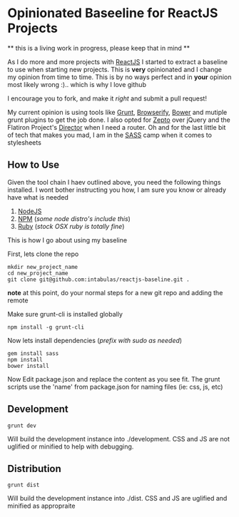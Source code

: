 Opinionated Baseeline for ReactJS Projects
==========================================

** this is a living work in progress, please keep that in mind **

As I do more and more projects with [ReactJS](http://facebook.github.io/react/) I started to extract a baseline to use when starting new projects. This is **very** opinionated and I change my opinion from time to time. This is by no ways perfect and in **your** opinion most likely wrong :).. which is why I love github

I encourage you to fork, and make it *right* and submit a pull request!

My current opinion is using tools like [Grunt](http://gruntjs.com/), [Browserify](http://browserify.org/), [Bower](http://bower.io/) and mutiple grunt plugins to get the job done. I also opted for [Zepto](http://zeptojs.com/) over jQuery and the Flatiron Project's [Director](https://github.com/flatiron/director) when I need a router. Oh and for the last little bit of tech that makes you mad, I am in the [SASS](http://sass-lang.com/) camp when it comes to stylesheets

How to Use
----------

Given the tool chain I haev outlined above, you need the following things installed. I wont bother instructing you how, I am sure you know or already have what is needed

1. [NodeJS](http://nodejs.org/) 
2. [NPM](http://npmjs.org)  (*some node distro's include this*)
3. [Ruby](https://www.ruby-lang.org/) (*stock OSX ruby is totally fine*)	


This is how I go about using my baseline


First, lets clone the repo 

```
mkdir new_project_name
cd new_project_name
git clone git@github.com:intabulas/reactjs-baseline.git .

```

**note** at this point, do your normal steps for a new git repo and adding the remote

Make sure grunt-cli is installed globally

```
npm install -g grunt-cli
```

Now lets install dependencies (*prefix with sudo as needed*)

```
gem install sass
npm install
bower install
``` 

Now Edit package.json and replace the content as you see fit. The grunt scripts use the 'name' from package.json for naming files (ie: css, js, etc)

Development
-----------

```
grunt dev
```

Will build the development instance into ./development. CSS and JS are not uglified or minified to help with debugging.

Distribution
------------

```
grunt dist
```

Will build the development instance into ./dist. CSS and JS are uglified and minified as appropraite





